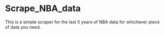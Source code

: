 # Scrape_NBA_data
This is a simple scraper for the last 5 years of NBA data for whichever piece of data you need. 

